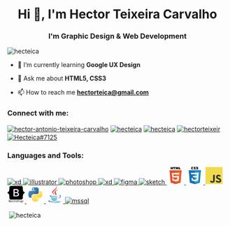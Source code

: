 <h1 align="center">Hi 👋, I'm Hector Teixeira Carvalho</h1>
<h3 align="center">I'm Graphic Design & Web Development</h3>
<!--<img align="center" src="https://media.licdn.com/dms/image/C4E16AQGM6jyl8ccoGw/profile-displaybackgroundimage-shrink_350_1400/0/1668525942167?e=1715212800&v=beta&t=b842JVsyV6O7GHmnDa2nQICFiTxklrgxZxb39EBdTzM" height="230" width="1200" alt="hecteica-background"/>-->

<p align="left"> <img src="https://komarev.com/ghpvc/?username=hecteica&label=Profile%20views&color=0e75b6&style=flat" alt="hecteica" /> </p>

- 🌱 I’m currently learning **Google UX Design**

- 💬 Ask me about **HTML5, CSS3**

- 📫 How to reach me **hectorteica@gmail.com**

<h3 align="left">Connect with me:</h3>
<p align="left">
<a href="https://linkedin.com/in/hector-antonio-teixeira-carvalho" target="blank"><img align="center" src="https://raw.githubusercontent.com/rahuldkjain/github-profile-readme-generator/master/src/images/icons/Social/linked-in-alt.svg" alt="hector-antonio-teixeira-carvalho" height="30" width="40" /></a>
<a href="https://instagram.com/hecteica" target="blank"><img align="center" src="https://raw.githubusercontent.com/rahuldkjain/github-profile-readme-generator/master/src/images/icons/Social/instagram.svg" alt="hecteica" height="30" width="40" /></a>
<a href="https://dribbble.com/hecteica" target="blank"><img align="center" src="https://raw.githubusercontent.com/rahuldkjain/github-profile-readme-generator/master/src/images/icons/Social/dribbble.svg" alt="hecteica" height="30" width="40" /></a>
<a href="https://www.behance.net/hectorteixeir" target="blank"><img align="center" src="https://raw.githubusercontent.com/rahuldkjain/github-profile-readme-generator/master/src/images/icons/Social/behance.svg" alt="hectorteixeir" height="30" width="40" /></a>
<a href="https://discord.gg/Hecteica#7125" target="blank"><img align="center" src="https://raw.githubusercontent.com/rahuldkjain/github-profile-readme-generator/master/src/images/icons/Social/discord.svg" alt="Hecteica#7125" height="30" width="40" /></a>
</p>

<h3 align="left">Languages and Tools:</h3>
<p align="left">
  <a href="https://www.adobe.com/products/xd.html" target="_blank" rel="noreferrer"> <img src="https://www.svgrepo.com/show/303342/adobe-indesign-cs6-logo.svg" alt="xd" width="40" height="30"/> </a>
  <a href="https://www.adobe.com/in/products/illustrator.html" target="_blank" rel="noreferrer"> <img src="https://www.vectorlogo.zone/logos/adobe_illustrator/adobe_illustrator-icon.svg" alt="illustrator" width="30" height="30"/> </a>
  <a href="https://www.photoshop.com/en" target="_blank" rel="noreferrer"> <img src="https://www.svgrepo.com/show/373968/photoshop.svg" alt="photoshop" width="40" height="40"/> </a> 
  <a href="https://www.adobe.com/products/xd.html" target="_blank" rel="noreferrer"> <img src="https://www.svgrepo.com/show/303109/adobe-xd-logo.svg" alt="xd" width="40" height="40"/> </a>
  <a href="https://www.figma.com/" target="_blank" rel="noreferrer"> <img src="https://www.vectorlogo.zone/logos/figma/figma-icon.svg" alt="figma" width="40" height="40"/> </a>
  <a href="https://www.sketch.com/" target="_blank" rel="noreferrer"> <img src="https://www.vectorlogo.zone/logos/sketchapp/sketchapp-icon.svg" alt="sketch" width="40" height="40"/> </a>
  <a href="https://www.w3.org/html/" target="_blank" rel="noreferrer"> <img src="https://raw.githubusercontent.com/devicons/devicon/master/icons/html5/html5-original-wordmark.svg" alt="html5" width="40" height="40"/> </a>
  <a href="https://www.w3schools.com/css/" target="_blank" rel="noreferrer"> <img src="https://raw.githubusercontent.com/devicons/devicon/master/icons/css3/css3-original-wordmark.svg" alt="css3" width="40" height="40"/> </a>
  <a href="https://developer.mozilla.org/en-US/docs/Web/JavaScript" target="_blank" rel="noreferrer"> <img src="https://raw.githubusercontent.com/devicons/devicon/master/icons/javascript/javascript-original.svg" alt="javascript" width="40" height="40"/> </a>
  <a href="https://getbootstrap.com" target="_blank" rel="noreferrer"> <img src="https://raw.githubusercontent.com/devicons/devicon/master/icons/bootstrap/bootstrap-plain-wordmark.svg" alt="bootstrap" width="40" height="40"/> </a>
  <a href="https://www.python.org" target="_blank" rel="noreferrer"> <img src="https://raw.githubusercontent.com/devicons/devicon/master/icons/python/python-original.svg" alt="python" width="40" height="40"/> </a>
  <a href="https://www.java.com" target="_blank" rel="noreferrer"> <img src="https://raw.githubusercontent.com/devicons/devicon/master/icons/java/java-original.svg" alt="java" width="40" height="40"/> </a> 
  <a href="https://www.microsoft.com/en-us/sql-server" target="_blank" rel="noreferrer"> <img src="https://www.svgrepo.com/show/303229/microsoft-sql-server-logo.svg" alt="mssql" width="40" height="40"/> </a> 
   
</p>

<p>&nbsp;<img align="center" src="https://github-readme-stats.vercel.app/api?username=hecteica&show_icons=true&locale=en" alt="hecteica" /></p>

